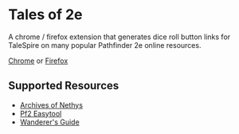 # Tales of 2e
A chrome / firefox extension that generates dice roll button links for TaleSpire on many popular Pathfinder 2e online resources.

[Chrome](https://chrome.google.com/webstore/detail/tales-of-2e/pnelkkndgnbalbhbcpacaligcfkdepkd)
or
[Firefox](https://addons.mozilla.org/en-US/firefox/addon/tales-of-2e/)

## Supported Resources
- [Archives of Nethys](https://2e.aonprd.com/)
- [Pf2 Easytool](https://pf2.easytool.es/)
- [Wanderer's Guide](https://wanderersguide.app/)
